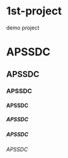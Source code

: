 # 1st-project
demo project
# APSSDC
## APSSDC
### APSSDC 
#### APSSDC
##### APSSDC
##### APSSDC
###### APSSDC
